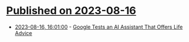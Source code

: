# [Published on 2023-08-16](index.md)

* [2023-08-16, 16:01:00](https://tech.slashdot.org/story/23/08/16/1547258/google-tests-an-ai-assistant-that-offers-life-advice?utm_source=rss1.0mainlinkanon&utm_medium=feed) - [Google Tests an AI Assistant That Offers Life Advice](https://tech.slashdot.org/story/23/08/16/1547258/google-tests-an-ai-assistant-that-offers-life-advice?utm_source=rss1.0mainlinkanon&utm_medium=feed)
